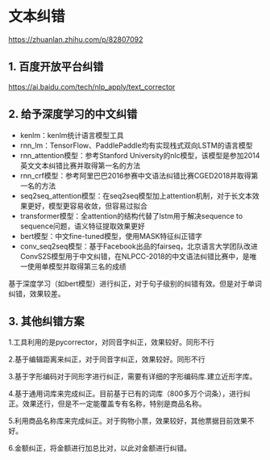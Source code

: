 # 文本纠错

https://zhuanlan.zhihu.com/p/82807092

## 1.  百度开放平台纠错

https://ai.baidu.com/tech/nlp_apply/text_corrector



## 2. 给予深度学习的中文纠错

- kenlm：kenlm统计语言模型工具
- rnn_lm：TensorFlow、PaddlePaddle均有实现栈式双向LSTM的语言模型
- rnn_attention模型：参考Stanford University的nlc模型，该模型是参加2014英文文本纠错比赛并取得第一名的方法
- rnn_crf模型：参考阿里巴巴2016参赛中文语法纠错比赛CGED2018并取得第一名的方法
- seq2seq_attention模型：在seq2seq模型加上attention机制，对于长文本效果更好，模型更容易收敛，但容易过拟合
- transformer模型：全attention的结构代替了lstm用于解决sequence to sequence问题，语义特征提取效果更好
- bert模型：中文fine-tuned模型，使用MASK特征纠正错字
- conv_seq2seq模型：基于Facebook出品的fairseq，北京语言大学团队改进ConvS2S模型用于中文纠错，在NLPCC-2018的中文语法纠错比赛中，是唯一使用单模型并取得第三名的成绩

基于深度学习（如bert模型）进行纠正，对于句子级别的纠错有效。但是对于单词纠错，效果较差。

## 3. 其他纠错方案

1.工具利用的是pycorrector，对同音字纠正，效果较好。同形不行

2.基于编辑距离来纠正，对于同音字纠正，效果较好。同形不行

3.基于字形编码对于同形字进行纠正，需要有详细的字形编码库.建立近形字库。

4.基于通用词库来完成纠正。目前基于已有的词库（800多万个词条），进行纠正。效果还行，但是不一定能覆盖专有名称，特别是商品名称。

5.利用商品名称库来完成纠正。对于购物小票，效果较好，其他票据目前效果不好。

6.金额纠正，将金额进行加总比对，以此对金额进行纠错。
